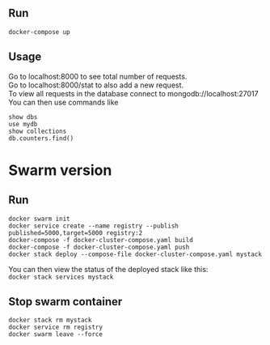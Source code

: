 ## Run
``docker-compose up``

## Usage
Go to localhost:8000 to see total number of requests.  
Go to localhost:8000/stat to also add a new request.  
To view all requests in the database connect to mongodb://localhost:27017  
You can then use commands like
```
show dbs
use mydb
show collections
db.counters.find()
```


# Swarm version
## Run
```
docker swarm init
docker service create --name registry --publish published=5000,target=5000 registry:2
docker-compose -f docker-cluster-compose.yaml build
docker-compose -f docker-cluster-compose.yaml push
docker stack deploy --compose-file docker-cluster-compose.yaml mystack
```

You can then view the status of the deployed stack like this:  
``docker stack services mystack``  


## Stop swarm container
```
docker stack rm mystack
docker service rm registry
docker swarm leave --force
```